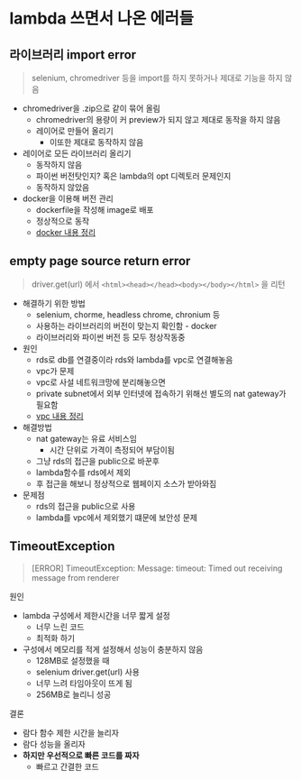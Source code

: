 # lambda 쓰면서 나온 에러들

## 라이브러리 import error
> selenium, chromedriver 등을 import를 하지 못하거나 제대로 기능을 하지 않음  
- chromedriver을 .zip으로 같이 묶어 올림
    - chromedriver의 용량이 커 preview가 되지 않고 제대로 동작을 하지 않음
    - 레이어로 만들어 올리기
        - 이또한 제대로 동작하지 않음
- 레이어로 모든 라이브러리 올리기
    - 동작하지 않음
    - 파이썬 버전탓인지? 혹은 lambda의 opt 디렉토러 문제인지
    - 동작하지 않았음
- docker을 이용해 버전 관리
    - dockerfile을 작성해 image로 배포
    - 정상적으로 동작
    - [docker 내용 정리](https://github.com/joojae02/TIL/blob/main/aws/docker.md)
## empty page source return error
> driver.get(url) 에서
```<html><head></head><body></body></html>```
을 리턴   
- 해결하기 위한 방법
    - selenium, chorme, headless chrome, chronium 등
    - 사용하는 라이브러리의 버전이 맞는지 확인함 - docker
    - 라이브러리와 파이썬 버전 등 모두 정상작동중
- 원인
    - rds로 db를 연결중이라 rds와 lambda를 vpc로 연결해놓음
    - vpc가 문제
    - vpc로 사설 네트워크망에 분리해놓으면
    - private subnet에서 외부 인터넷에 접속하기 위해선 별도의 nat gateway가 필요함
    - [vpc 내용 정리](https://github.com/joojae02/TIL/blob/main/aws/vpc.md)
- 해결방법
    - nat gateway는 유료 서비스임
        - 시간 단위로 가격이 측정되어 부담이됨
    - 그냥 rds의 접근을 public으로 바꾼후
    - lambda함수를 rds에서 제외
    - 후 접근을 해보니 정상적으로 웹페이지 소스가 받아와짐
- 문제점
    - rds의 접근을 public으로 사용
    - lambda를 vpc에서 제외했기 떄문에 보안성 문제

## TimeoutException
> [ERROR] TimeoutException: Message: timeout: Timed out receiving message from renderer  

원인  
- lambda 구성에서 제한시간을 너무 짧게 설정
    - 너무 느린 코드
    - 최적화 하기
- 구성에서 메모리를 적게 설정해서 성능이 충분하지 않음
    - 128MB로 설정했을 때
    - selenium driver.get(url) 사용
    - 너무 느려 타임아웃이 뜨게 됨
    - 256MB로 늘리니 성공  

결론
- 람다 함수 제한 시간을 늘리자
- 람다 성능을 올리자
- **하지만 우선적으로 빠른 코드를 짜자**
    - 빠르고 간결한 코드

